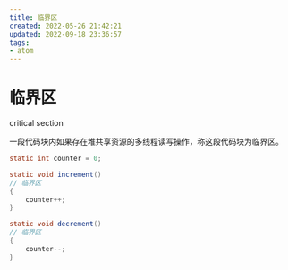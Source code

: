 ```yaml
---
title: 临界区
created: 2022-05-26 21:42:21
updated: 2022-09-18 23:36:57
tags: 
- atom
---
```


# 临界区

critical  section

一段代码块内如果存在堆共享资源的多线程读写操作，称这段代码块为临界区。

```java
static int counter = 0;

static void increment()
// 临界区
{
	counter++;
}

static void decrement()
// 临界区
{
	counter--;
}
```
